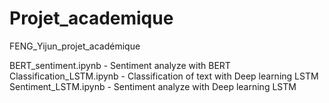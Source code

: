 # Projet_academique
FENG_Yijun_projet_académique

BERT_sentiment.ipynb - Sentiment analyze with BERT
Classification_LSTM.ipynb - Classification of text with Deep learning LSTM
Sentiment_LSTM.ipynb - Sentiment analyze with Deep learning LSTM
